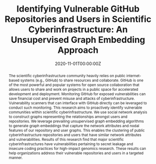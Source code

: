 ---
title: 'Identifying Vulnerable GitHub Repositories and Users in Scientific Cyberinfrastructure: An Unsupervised Graph Embedding Approach '

# Authors
# If you created a profile for a user (e.g. the default `admin` user), write the username (folder name) here
# and it will be replaced with their full name and linked to their profile.
authors:
  - Ben Lazarine
  - Sagar Samtani
  - Mark Patton
  - Hongyi Zhu
  - Steven Ullman
  - admin
  - Hsinchun Chen

date: '2020-11-01T00:00:00Z'
doi: '10.1109/ISI49825.2020.9280544'

# Schedule page publish date (NOT publication's date).
publishDate: '2017-01-01T00:00:00Z'

# Publication type.
# Legend: 0 = Uncategorized; 1 = Conference paper; 2 = Journal article;
# 3 = Preprint / Working Paper; 4 = Report; 5 = Book; 6 = Book section;
# 7 = Thesis; 8 = Patent
publication_types: ['1']

# Publication name and optional abbreviated publication name.
publication: In *2020 IEEE International Conference on Intelligence and Security Informatics (ISI)*
publication_short: In *IEEE ISI*

abstract: The scientific cyberinfrastructure community heavily relies on public internet-based systems (e.g., GitHub) to share resources and collaborate. GitHub is one of the most powerful and popular systems for open source collaboration that allows users to share and work on projects in a public space for accelerated development and deployment. Monitoring GitHub for exposed vulnerabilities can save financial cost and prevent misuse and attacks of cyberinfrastructure. Vulnerability scanners that can interface with GitHub directly can be leveraged to conduct such monitoring. This research aims to proactively identify vulnerable communities within scientific cyberinfrastructure. We use social network analysis to construct graphs representing the relationships amongst users and repositories. We leverage prevailing unsupervised graph embedding algorithms to generate graph embeddings that capture the network attributes and nodal features of our repository and user graphs. This enables the clustering of public cyberinfrastructure repositories and users that have similar network attributes and vulnerabilities. Results of this research find that major scientific cyberinfrastructures have vulnerabilities pertaining to secret leakage and insecure coding practices for high-impact genomics research. These results can help organizations address their vulnerable repositories and users in a targeted manner.
# Summary. An optional shortened abstract.
#summary: Lorem ipsum dolor sit amet, consectetur adipiscing elit. Duis posuere tellus ac convallis placerat. Proin tincidunt magna sed ex sollicitudin condimentum.

tags:
- Vulnerability Scanning
- Deep Learning
- Graph Embedding
- GitHub
featured: false

# Custom links (uncomment lines below)
# links:
# - name: Custom Link
#   url: http://example.org

url_pdf: 'https://par.nsf.gov/servlets/purl/10258093'
#url_code: 'https://github.com/wowchemy/wowchemy-hugo-themes'
#url_dataset: 'https://github.com/wowchemy/wowchemy-hugo-themes'
#url_poster: ''
#url_project: ''
#url_slides: ''
#url_source: 'https://github.com/wowchemy/wowchemy-hugo-themes'
#url_video: 'https://youtube.com'

# Associated Projects (optional).
#   Associate this publication with one or more of your projects.
#   Simply enter your project's folder or file name without extension.
#   E.g. `internal-project` references `content/project/internal-project/index.md`.
#   Otherwise, set `projects: []`.
#projects:
#  - example

# Slides (optional).
#   Associate this publication with Markdown slides.
#   Simply enter your slide deck's filename without extension.
#   E.g. `slides: "example"` references `content/slides/example/index.md`.
#   Otherwise, set `slides: ""`.
# slides: example
---